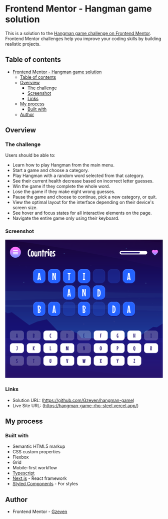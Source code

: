 # Frontend Mentor - Hangman game solution

This is a solution to the [Hangman game challenge on Frontend Mentor](https://www.frontendmentor.io/challenges/hangman-game-rsQiSVLGWn). Frontend Mentor challenges help you improve your coding skills by building realistic projects. 

## Table of contents

- [Frontend Mentor - Hangman game solution](#frontend-mentor---hangman-game-solution)
  - [Table of contents](#table-of-contents)
  - [Overview](#overview)
    - [The challenge](#the-challenge)
    - [Screenshot](#screenshot)
    - [Links](#links)
  - [My process](#my-process)
    - [Built with](#built-with)
  - [Author](#author)

## Overview

### The challenge

Users should be able to:

- Learn how to play Hangman from the main menu.
- Start a game and choose a category.
- Play Hangman with a random word selected from that category.
- See their current health decrease based on incorrect letter guesses.
- Win the game if they complete the whole word.
- Lose the game if they make eight wrong guesses.
- Pause the game and choose to continue, pick a new category, or quit.
- View the optimal layout for the interface depending on their device's screen size.
- See hover and focus states for all interactive elements on the page.
- Navigate the entire game only using their keyboard.

### Screenshot

![](public\assets\images\Hangman-game-screenshot.png)

### Links

- Solution URL: (https://github.com/Gzeven/hangman-game)
- Live Site URL: (https://hangman-game-rho-steel.vercel.app/)

## My process

### Built with

- Semantic HTML5 markup
- CSS custom properties
- Flexbox
- Grid
- Mobile-first workflow
- [Typescript](https://www.typescriptlang.org/)
- [Next.js](https://nextjs.org/) - React framework
- [Styled Components](https://styled-components.com/) - For styles

## Author

- Frontend Mentor - [Gzeven](https://www.frontendmentor.io/profile/Gzeven)




